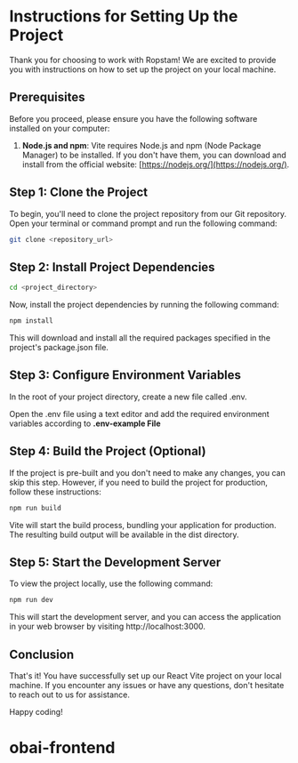 # Instructions for Setting Up the Project

Thank you for choosing to work with Ropstam! We are excited to provide you with instructions on how to set up the project on your local machine.

## Prerequisites

Before you proceed, please ensure you have the following software installed on your computer:

1. **Node.js and npm**: Vite requires Node.js and npm (Node Package Manager) to be installed. If you don't have them, you can download and install from the official website: [https://nodejs.org/](https://nodejs.org/).

## Step 1: Clone the Project

To begin, you'll need to clone the project repository from our Git repository. Open your terminal or command prompt and run the following command:

```bash
git clone <repository_url>
```

## Step 2: Install Project Dependencies

```bash
cd <project_directory>
```

Now, install the project dependencies by running the following command:

```bash
npm install
```

This will download and install all the required packages specified in the project's package.json file.

## Step 3: Configure Environment Variables

In the root of your project directory, create a new file called .env.

Open the .env file using a text editor and add the required environment variables according to **.env-example File**

## Step 4: Build the Project (Optional)

If the project is pre-built and you don't need to make any changes, you can skip this step. However, if you need to build the project for production, follow these instructions:

```bash
npm run build
```

Vite will start the build process, bundling your application for production. The resulting build output will be available in the dist directory.

## Step 5: Start the Development Server

To view the project locally, use the following command:

```bash
npm run dev
```

This will start the development server, and you can access the application in your web browser by visiting http://localhost:3000.

## Conclusion

That's it! You have successfully set up our React Vite project on your local machine. If you encounter any issues or have any questions, don't hesitate to reach out to us for assistance.

Happy coding!

# obai-frontend
